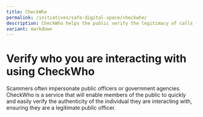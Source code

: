 ```yaml
---
title: CheckWho
permalink: /initiatives/safe-digital-space/checkwho/
description: CheckWho helps the public verify the legitimacy of calls from public officers.
variant: markdown
---
```

# Verify who you are interacting with using CheckWho

Scammers often impersonate public officers or government agencies. CheckWho is a service that will enable members of the public to quickly and easily verify the authenticity of the individual they are interacting with, ensuring they are a legitimate public officer.